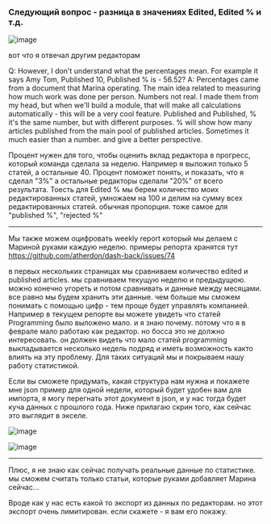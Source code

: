 
### Следующий вопрос - разница в значениях Edited, Edited % и т.д.

![image](https://user-images.githubusercontent.com/1469198/110035106-e8fb5b80-7d43-11eb-8256-e2fb62970775.png)

вот что я отвечал другим редакторам

Q: However, I don't understand what the percentages mean. For example it says Amy Tom, Published 10, Published % is - 56.52?
A:  Percentages came from a document that Marina operating. The main idea related to measuring how much work was done per person. Numbers not real. I made them from my head, but when we'll build a module, that will make all calculations automatically - this will be a very cool feature.  Published and Published, % it's the same number, but with different purposes. % will show how many articles published from the main pool of published articles. Sometimes it much easier than a number. and give a better perspective.


Процент нужен для того, чтобы оценить вклад редактора в прогресс, который команда сделала за неделю.
Например я выложил только 5 статей, а остальные 40. Процент поможет понять, и показать, что я сделал "3%" а остальные редакторы сделали "20%" от всего результата.
Тоесть для Edited % мы берем количество моих редактированных статей, умножаем на 100 и делим на сумму всех редактированных статей. обычная пропорция. тоже самое для "published %", "rejected %"  

---

Мы также можем оцифровать weekly report который мы делаем с Мариной руками каждую неделю.
примеры репорта хранятся тут https://github.com/atherdon/dash-back/issues/74

в первых нескольких страницах мы сравниваем количество edited и published articles. мы сравниваем текущую неделю и предыдущюю. можно конечно угореть и потом сравнивать и данные между месяцами. все равно мы будем хранить эти данные. чем больше мы сможем понимать с помощью цифр - тем проще будет управлять компанией.
Например в текущем репорте вы можете увидеть что статей Programming было выложено мало. и я знаю почему. потому что я в феврале мало работаю как редактор.
но босса это не должно интересовать. он должен видеть что мало статей programming выкладывается несколько недель подряд и иметь возможность както влиять на эту проблему.
Для таких ситуаций мы и покрываем нашу работу статистикой.

Если вы сможете придумать, какая структура нам нужна и покажете мне json пример для одной недели, который будет удобен вам для импорта, я могу перегнать этот документ в json, и у нас тогда будет куча данных с прошлого года. Ниже прилагаю скрин того, как сейчас это выглядит в экселе.


![image](https://user-images.githubusercontent.com/1469198/110037861-ab98cd00-7d47-11eb-9388-a63291fafc49.png)

![image](https://user-images.githubusercontent.com/1469198/110037933-c4a17e00-7d47-11eb-946c-625c00fc1c28.png)

------------

Плюс, я не знаю как сейчас получать реальные данные по статистике. мы сможем считать только статьи, которые руками добавляет Марина сейчас...

Вроде как у нас есть какой то экспорт из данных по редакторам. но этот экспорт очень лимитирован. если скажете - я вам его покажу.
